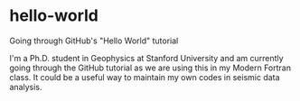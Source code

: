 # hello-world
Going through GitHub's "Hello World" tutorial

I'm a Ph.D. student in Geophysics at Stanford University and am currently going through the GitHub tutorial as we are using this in my Modern Fortran class. It could be a useful way to maintain my own codes in seismic data analysis.

